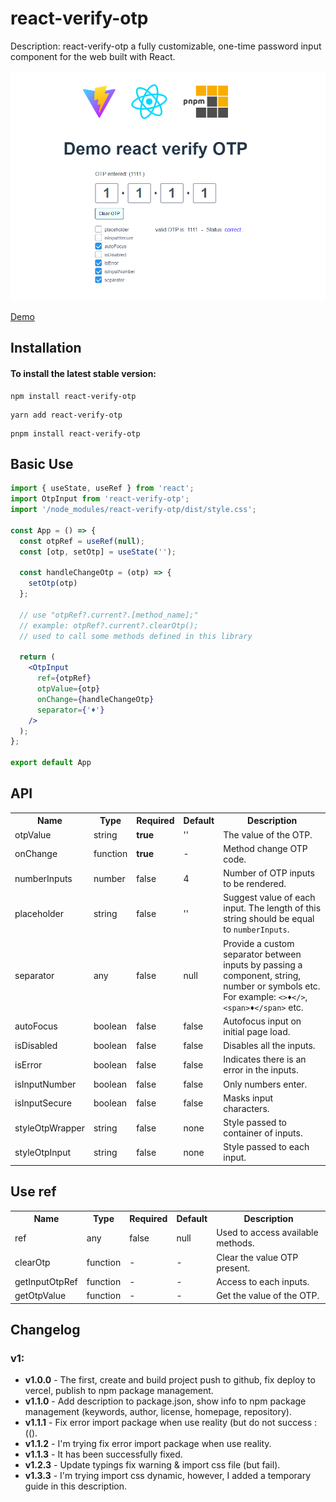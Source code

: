 # react-verify-otp

Description: react-verify-otp a fully customizable, one-time password input component for the web built with React.

![see here](https://raw.githubusercontent.com/phuongnam-code/shared/master/image/any-jpg-png-etc/react-verify-otp.PNG)

[Demo](https://react-verify-otp.vercel.app/)

## Installation

#### To install the latest stable version:

```
npm install react-verify-otp
```
```
yarn add react-verify-otp
```
```
pnpm install react-verify-otp
```

## Basic Use

```jsx
import { useState, useRef } from 'react';
import OtpInput from 'react-verify-otp';
import '/node_modules/react-verify-otp/dist/style.css';

const App = () => {
  const otpRef = useRef(null);
  const [otp, setOtp] = useState('');

  const handleChangeOtp = (otp) => {
    setOtp(otp)
  };

  // use "otpRef?.current?.[method_name];"
  // example: otpRef?.current?.clearOtp();
  // used to call some methods defined in this library

  return (
    <OtpInput
      ref={otpRef}
      otpValue={otp}
      onChange={handleChangeOtp}
      separator={'♦'}
    />
  );
};

export default App
```

## API

<table>
  <tr>
    <th>Name</th>
    <th>Type</th>
    <th>Required</th>
    <th>Default</th>
    <th>Description</th>
  </tr>
  <tr>
    <td>otpValue</td>
    <td>string</td>
    <td><strong>true</strong></td>
    <td>''</td>
    <td>The value of the OTP.</td>
  </tr>
  <tr>
    <td>onChange</td>
    <td>function</td>
    <td><strong>true</strong></td>
    <td>-</td>
    <td>Method change OTP code.</td>
  </tr>
  <tr>
    <td>numberInputs</td>
    <td>number</td>
    <td>false</td>
    <td>4</td>
    <td>Number of OTP inputs to be rendered.</td>
  </tr>
  <tr>
    <td>placeholder</td>
    <td>string</td>
    <td>false</td>
    <td>''</td>
    <td>Suggest value of each input. The length of this string should be equal to <code>numberInputs</code>.
    </td>
  </tr>
  <tr>
    <td>separator</td>
    <td>any</td>
    <td>false</td>
    <td>null</td>
    <td>Provide a custom separator between inputs by passing a component, string, number or symbols etc.
    For example:
      <code>&lt;&gt;♦&lt;/&gt;</code>,
      <code>&lt;span&gt;♦&lt;/span&gt;</code>
    etc.
    </td>
  </tr>
  <tr>
    <td>autoFocus</td>
    <td>boolean</td>
    <td>false</td>
    <td>false</td>
    <td>Autofocus input on initial page load.</td>
  </tr>
  <tr>
    <td>isDisabled</td>
    <td>boolean</td>
    <td>false</td>
    <td>false</td>
    <td>Disables all the inputs.</td>
  </tr>
  <tr>
    <td>isError</td>
    <td>boolean</td>
    <td>false</td>
    <td>false</td>
    <td>Indicates there is an error in the inputs.</td>
  </tr>
  <tr>
    <td>isInputNumber</td>
    <td>boolean</td>
    <td>false</td>
    <td>false</td>
    <td>Only numbers enter.</td>
  </tr>
  <tr>
    <td>isInputSecure</td>
    <td>boolean</td>
    <td>false</td>
    <td>false</td>
    <td>Masks input characters.</td>
  </tr>
  <tr>
    <td>styleOtpWrapper</td>
    <td>string</td>
    <td>false</td>
    <td>none</td>
    <td>Style passed to container of inputs.</td>
  </tr>
  <tr>
    <td>styleOtpInput</td>
    <td>string</td>
    <td>false</td>
    <td>none</td>
    <td>Style passed to each input.</td>
  </tr>
</table>

## Use ref

<table>
  <tr>
    <th>Name</th>
    <th>Type</th>
    <th>Required</th>
    <th>Default</th>
    <th>Description</th>
  </tr>
  <tr>
    <td>ref</td>
    <td>any</td>
    <td>false</td>
    <td>null</td>
    <td>Used to access available methods.</td>
  </tr>
  <tr>
    <td>clearOtp</td>
    <td>function</td>
    <td>-</td>
    <td>-</td>
    <td>Clear the value OTP present.</td>
  </tr>
  <tr>
    <td>getInputOtpRef</td>
    <td>function</td>
    <td>-</td>
    <td>-</td>
    <td>Access to each inputs.</td>
  </tr>
  <tr>
    <td>getOtpValue</td>
    <td>function</td>
    <td>-</td>
    <td>-</td>
    <td>Get the value of the OTP.</td>
  </tr>
</table>

## Changelog
### v1:
* **v1.0.0** - The first, create and build project push to github, fix deploy to vercel, publish to npm package management.
* **v1.1.0** - Add description to package.json, show info to npm package management (keywords, author, license, homepage, repository).
* **v1.1.1** - Fix error import package when use reality (but do not success :(().
* **v1.1.2** - I'm trying fix error import package when use reality.
* **v1.1.3** - It has been successfully fixed.
* **v1.2.3** - Update typings fix warning & import css file (but fail).
* **v1.3.3** - I'm trying import css dynamic, however, I added a temporary guide in this description.
